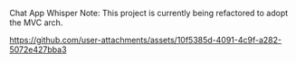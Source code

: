 Chat App Whisper
Note: This project is currently being refactored to adopt the MVC arch.

https://github.com/user-attachments/assets/10f5385d-4091-4c9f-a282-5072e427bba3

